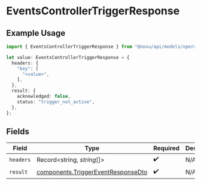 # EventsControllerTriggerResponse

## Example Usage

```typescript
import { EventsControllerTriggerResponse } from "@novu/api/models/operations";

let value: EventsControllerTriggerResponse = {
  headers: {
    "key": [
      "<value>",
    ],
  },
  result: {
    acknowledged: false,
    status: "trigger_not_active",
  },
};
```

## Fields

| Field                                                                                    | Type                                                                                     | Required                                                                                 | Description                                                                              |
| ---------------------------------------------------------------------------------------- | ---------------------------------------------------------------------------------------- | ---------------------------------------------------------------------------------------- | ---------------------------------------------------------------------------------------- |
| `headers`                                                                                | Record<string, *string*[]>                                                               | :heavy_check_mark:                                                                       | N/A                                                                                      |
| `result`                                                                                 | [components.TriggerEventResponseDto](../../models/components/triggereventresponsedto.md) | :heavy_check_mark:                                                                       | N/A                                                                                      |